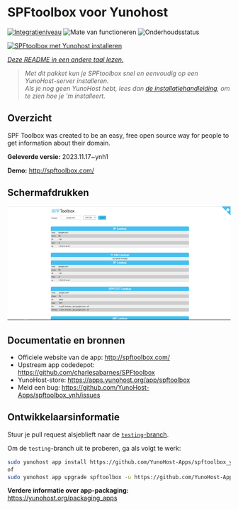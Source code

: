 <!--
NB: Deze README is automatisch gegenereerd door <https://github.com/YunoHost/apps/tree/master/tools/readme_generator>
Hij mag NIET handmatig aangepast worden.
-->

# SPFtoolbox voor Yunohost

[![Integratieniveau](https://apps.yunohost.org/badge/integration/spftoolbox)](https://ci-apps.yunohost.org/ci/apps/spftoolbox/)
![Mate van functioneren](https://apps.yunohost.org/badge/state/spftoolbox)
![Onderhoudsstatus](https://apps.yunohost.org/badge/maintained/spftoolbox)

[![SPFtoolbox met Yunohost installeren](https://install-app.yunohost.org/install-with-yunohost.svg)](https://install-app.yunohost.org/?app=spftoolbox)

*[Deze README in een andere taal lezen.](./ALL_README.md)*

> *Met dit pakket kun je SPFtoolbox snel en eenvoudig op een YunoHost-server installeren.*  
> *Als je nog geen YunoHost hebt, lees dan [de installatiehandleiding](https://yunohost.org/install), om te zien hoe je 'm installeert.*

## Overzicht

SPF Toolbox was created to be an easy, free open source way for people to get information about their domain.


**Geleverde versie:** 2023.11.17~ynh1

**Demo:** <http://spftoolbox.com/>

## Schermafdrukken

![Schermafdrukken van SPFtoolbox](./doc/screenshots/687474703a2f2f692e696d6775722e636f6d2f4143785a5074512e706e67.png)

## Documentatie en bronnen

- Officiele website van de app: <http://spftoolbox.com/>
- Upstream app codedepot: <https://github.com/charlesabarnes/SPFtoolbox>
- YunoHost-store: <https://apps.yunohost.org/app/spftoolbox>
- Meld een bug: <https://github.com/YunoHost-Apps/spftoolbox_ynh/issues>

## Ontwikkelaarsinformatie

Stuur je pull request alsjeblieft naar de [`testing`-branch](https://github.com/YunoHost-Apps/spftoolbox_ynh/tree/testing).

Om de `testing`-branch uit te proberen, ga als volgt te werk:

```bash
sudo yunohost app install https://github.com/YunoHost-Apps/spftoolbox_ynh/tree/testing --debug
of
sudo yunohost app upgrade spftoolbox -u https://github.com/YunoHost-Apps/spftoolbox_ynh/tree/testing --debug
```

**Verdere informatie over app-packaging:** <https://yunohost.org/packaging_apps>
